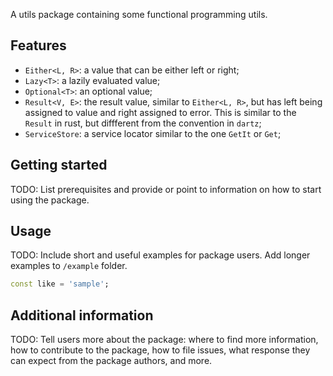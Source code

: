 <!-- 
This README describes the package. If you publish this package to pub.dev,
this README's contents appear on the landing page for your package.

For information about how to write a good package README, see the guide for
[writing package pages](https://dart.dev/guides/libraries/writing-package-pages). 

For general information about developing packages, see the Dart guide for
[creating packages](https://dart.dev/guides/libraries/create-library-packages)
and the Flutter guide for
[developing packages and plugins](https://flutter.dev/developing-packages). 
-->

A utils package containing some functional programming utils.

## Features

- `Either<L, R>`: a value that can be either left or right;
- `Lazy<T>`: a lazily evaluated value;
- `Optional<T>`: an optional value;
- `Result<V, E>`: the result value, similar to `Either<L, R>`, but has left
  being assigned to value and right assigned to error. This is similar to the
  `Result` in rust, but diffferent from the convention in `dartz`;
- `ServiceStore`: a service locator similar to the one `GetIt` or `Get`;

## Getting started

TODO: List prerequisites and provide or point to information on how to
start using the package.

## Usage

TODO: Include short and useful examples for package users. Add longer examples
to `/example` folder. 

```dart
const like = 'sample';
```

## Additional information

TODO: Tell users more about the package: where to find more information, how to 
contribute to the package, how to file issues, what response they can expect 
from the package authors, and more.
